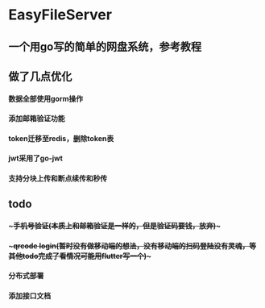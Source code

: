 # EasyFileServer
## 一个用go写的简单的网盘系统，参考教程
## 做了几点优化
#### 数据全部使用gorm操作
#### 添加邮箱验证功能
#### token迁移至redis，删除token表
#### jwt采用了go-jwt
#### 支持分块上传和断点续传和秒传
## todo
#### ~~~手机号验证(本质上和邮箱验证是一样的，但是验证码要钱，放弃)~~~
#### ~~~qrcode login(暂时没有做移动端的想法，没有移动端的扫码登陆没有灵魂，等其他todo完成了看情况可能用flutter写一个)~~~
#### 分布式部署
#### 添加接口文档
